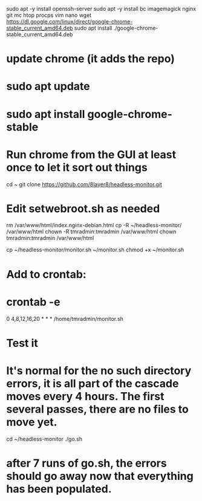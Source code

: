 sudo apt -y install openssh-server
sudo apt -y install bc imagemagick nginx git mc htop procps vim nano
wget https://dl.google.com/linux/direct/google-chrome-stable_current_amd64.deb
sudo apt install ./google-chrome-stable_current_amd64.deb

# update chrome (it adds the repo)
# sudo apt update
# sudo apt install google-chrome-stable

# Run chrome from the GUI at least once to let it sort out things
cd ~
git clone https://github.com/8layer8/headless-monitor.git

# Edit setwebroot.sh as needed
rm /var/www/html/index.nginx-debian.html
cp -R ~/headless-monitor/ /var/www/html
chown -R tmradmin:tmradmin /var/www/html
chown tmradmin:tmradmin /var/www/html

cp ~/headless-monitor/monitor.sh ~/monitor.sh
chmod +x ~/monitor.sh

# Add to crontab:
# crontab -e
0 4,8,12,16,20  * * *  /home/tmradmin/monitor.sh


# Test it
# It's normal for the no such directory errors, it is all part of the cascade moves every 4 hours. The first several passes, there are no files to move yet.
cd ~/headless-monitor
./go.sh

# after 7 runs of go.sh, the errors should go away now that everything has been populated.
